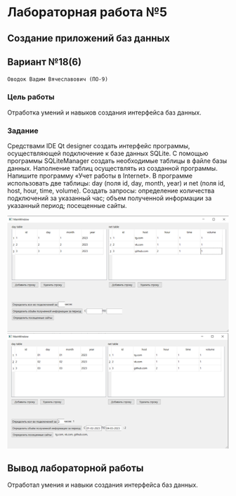 # Лабораторная работа №5 #

## Создание приложений баз данных

## Вариант №18(6)

`Оводок Вадим Вячеславович (ПО-9)`

### Цель работы ###

Отработка умений и навыков создания интерфейса баз данных.

### Задание ###

Средствами IDE Qt designer создать интерфейс программы, осуществляющей подключение к базе данных SQLite. С помощью программы SQLiteManager создать необходимые таблицы в файле базы данных. Наполнение таблиц осуществлять из созданной программы.
Напишите программу «Учет работы в Internet». В программе использовать две таблицы: day (поля id, day, month, year) и net (поля id, host, hour, time, volume). Создать запросы: определение количества подключений за указанный час; объем полученной информации за указанный период; посещенные сайты.

![img1](img/img1.png)
![img1](img/img2.png)

## Вывод лабораторной работы ##

Отработал умения и навыки создания интерфейса баз данных.